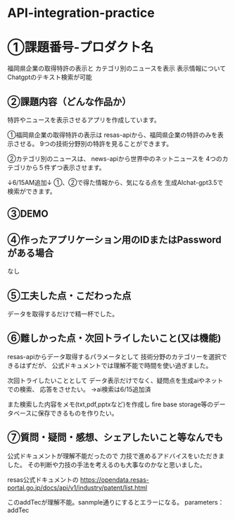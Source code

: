 # API-integration-practice
# ①課題番号-プロダクト名

福岡県企業の取得特許の表示と
カテゴリ別のニュースを表示
表示情報について
Chatgptのテキスト検索が可能

## ②課題内容（どんな作品か）
特許やニュースを表示させるアプリを作成しています。

①福岡県企業の取得特許の表示は
resas-apiから、福岡県企業の特許のみを表示させる。
9つの技術分野別の特許を見ることができます。

②カテゴリ別のニュースは、
news-apiから世界中のネットニュースを
4つのカテゴリから５件ずつ表示させます。

↓6/15AM追加↓
①、②で得た情報から、気になる点を
生成AIchat-gpt3.5で検索ができます。

## ③DEMO

## ④作ったアプリケーション用のIDまたはPasswordがある場合
なし
## ⑤工夫した点・こだわった点
データを取得するだけで精一杯でした。


## ⑥難しかった点・次回トライしたいこと(又は機能)
resas-apiからデータ取得するパラメータとして
技術分野のカテゴリーを選択できるはずだが、
公式ドキュメントでは理解不能で時間を使い過ぎました。

次回トライしたいこととして
データ表示だけでなく、疑問点を生成aiやネットでの検索、
応答をさせたい。
→ai検索は6/15追加済

また検索した内容をメモ(txt,pdf,pptxなど)を作成し
fire base storage等のデータベースに保存できるものを作りたい。

## ⑦質問・疑問・感想、シェアしたいこと等なんでも
公式ドキュメントが理解不能だったので
力技で進めるアドバイスをいただきました。
その判断や力技の手法を考えるのも大事なのかなと思いました。

resas公式ドキュメントの
https://opendata.resas-portal.go.jp/docs/api/v1/industry/patent/list.html

このaddTecが理解不能。sanmple通りにするとエラーになる。
parameters：addTec